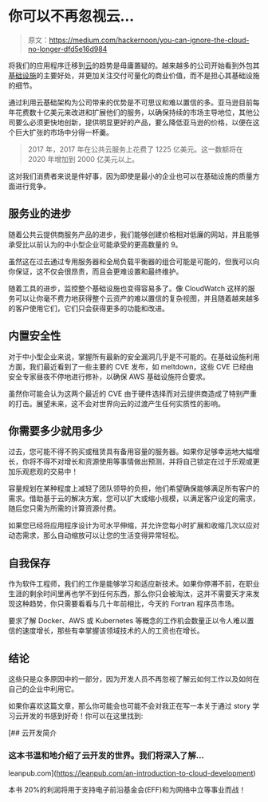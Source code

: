 # 你可以不再忽视云…

> 原文：<https://medium.com/hackernoon/you-can-ignore-the-cloud-no-longer-dfd5e16d984>

将我们的应用程序迁移到[云](https://hackernoon.com/tagged/cloud)的趋势是毋庸置疑的。越来越多的公司开始看到外包其[基础设施](https://hackernoon.com/tagged/infrastructure)的主要好处，并更加关注交付可量化的商业价值，而不是担心其基础设施的细节。

通过利用云基础架构为公司带来的优势是不可思议和难以置信的多。亚马逊目前每年花费数十亿美元来改进和扩展他们的服务，以确保持续的市场主导地位，其他公司要么必须更快地创新，提供明显更好的产品，要么降低亚马逊的价格，以便在这个巨大扩张的市场中分得一杯羹。

> 2017 年，2017 年在公共云服务上花费了 1225 亿美元。这一数额将在 2020 年增加到 2000 亿美元以上。

这对我们消费者来说是件好事，因为即使是最小的企业也可以在基础设施的质量方面进行竞争。

## 服务业的进步

随着公共云提供商服务产品的进步，我们能够创建价格相对低廉的网站，并且能够承受比以前认为的中小型企业可能承受的更高数量的 9。

虽然这在过去通过专用服务器和全局负载平衡器的组合可能是可能的，但我可以向你保证，这不仅会很昂贵，而且会更难设置和最终维护。

随着工具的进步，监控整个基础设施也变得容易多了。像 CloudWatch 这样的服务可以让你毫不费力地获得整个云资产的难以置信的复杂视图，并且随着越来越多的客户使用它们，它们只会获得更多的功能和改进。

## 内置安全性

对于中小型企业来说，掌握所有最新的安全漏洞几乎是不可能的。在基础设施利用方面，我们最近看到了一些主要的 CVE 发布，如 meltdown，这些 CVE 已经由安全专家昼夜不停地进行修补，以确保 AWS 基础设施符合要求。

虽然你可能会认为这两个最近的 CVE 由于硬件选择而对云提供商造成了特别严重的打击。展望未来，这不会对世界向云的过渡产生任何实质性的影响。

## 你需要多少就用多少

过去，您可能不得不购买或租赁具有备用容量的服务器。如果你足够幸运地大幅增长，你将不得不对增长和资源使用等事情做出预测，并将自己锁定在过于乐观或更加乐观悲观的交易中！

容量规划在某种程度上减轻了团队领导的负担，他们希望确保能够满足所有客户的需求。借助基于云的解决方案，您可以扩大或缩小规模，以满足客户设定的需求，随后您只需为所需的计算资源付费。

如果您已经将应用程序设计为可水平伸缩，并允许您每小时扩展和收缩几次以应对动态需求，那么自动缩放可以让您的生活变得异常轻松。

## 自我保存

作为软件工程师，我们的工作是能够学习和适应新技术。如果你停滞不前，在职业生涯的剩余时间里再也学不到任何东西，那么你只会被淘汰，这并不需要天才来发现这种趋势，你只需要看看与几十年前相比，今天的 Fortran 程序员市场。

要求了解 Docker、AWS 或 Kubernetes 等概念的工作机会数量正以令人难以置信的速度增长，那些有幸掌握该领域技术的人的工资也在增长。

## **结论**

这些只是众多原因中的一部分，因为开发人员不再忽视了解云如何工作以及如何在自己的企业中利用它。

如果你喜欢这篇文章，那么你可能会也可能不会对我正在写一本关于通过 story 学习云开发的书感到好奇！你可以在这里找到:

[](https://leanpub.com/an-introduction-to-cloud-development) [## 云开发简介

### 这本书温和地介绍了云开发的世界。我们将深入了解…

leanpub.com](https://leanpub.com/an-introduction-to-cloud-development) 

本书 20%的利润将用于支持电子前沿基金会(EFF)和为网络中立等事业而战！